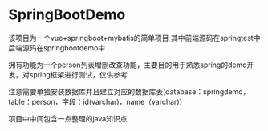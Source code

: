 # SpringBootDemo
该项目为一个vue+springboot+mybatis的简单项目
其中前端源码在springtest中
后端源码在springbootdemo中

拥有功能为一个person列表增删改查功能，主要目的用于熟悉spring的demo开发，对spring框架进行测试，仅供参考

注意需要单独安装数据库并且建立对应的数据库表(database：springdemo，table：person，字段：id(varchar)，name（varchar)）

项目中中间包含一点整理的java知识点
